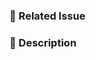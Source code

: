 ### 🔗 Related Issue

<!-- Example: https://github.com/egytech-fyi/egytech-fyi/issues/1 -->

### 📖 Description

<!-- Describe your changes in detail -->


